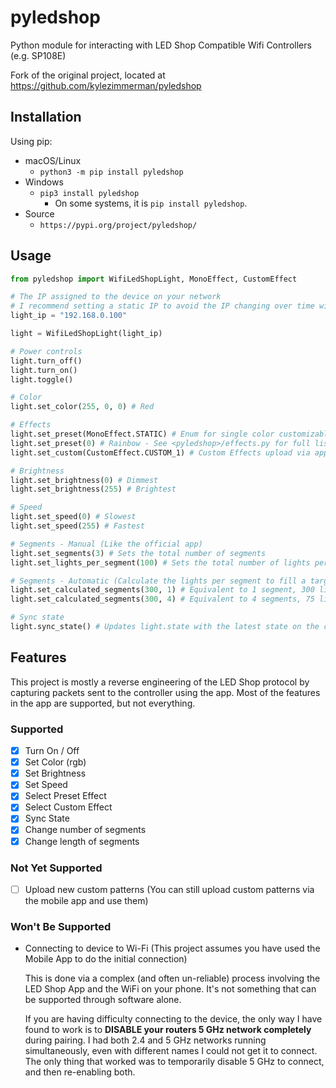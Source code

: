 # pyledshop
Python module for interacting with LED Shop Compatible Wifi Controllers (e.g. SP108E)

Fork of the original project, located at https://github.com/kylezimmerman/pyledshop

## Installation

Using pip:
- macOS/Linux
  - ```python3 -m pip install pyledshop```
- Windows
  - ```pip3 install pyledshop```
    - On some systems, it is ```pip install pyledshop```.
- Source
  - ```https://pypi.org/project/pyledshop/```
  
 ## Usage

```py
from pyledshop import WifiLedShopLight, MonoEffect, CustomEffect

# The IP assigned to the device on your network
# I recommend setting a static IP to avoid the IP changing over time with DHCP
light_ip = "192.168.0.100" 

light = WifiLedShopLight(light_ip)

# Power controls
light.turn_off()
light.turn_on()
light.toggle()

# Color
light.set_color(255, 0, 0) # Red

# Effects
light.set_preset(MonoEffect.STATIC) # Enum for single color customizable effects
light.set_preset(0) # Rainbow - See <pyledshop>/effects.py for full list of values
light.set_custom(CustomEffect.CUSTOM_1) # Custom Effects upload via app

# Brightness
light.set_brightness(0) # Dimmest
light.set_brightness(255) # Brightest

# Speed
light.set_speed(0) # Slowest
light.set_speed(255) # Fastest

# Segments - Manual (Like the official app)
light.set_segments(3) # Sets the total number of segments
light.set_lights_per_segment(100) # Sets the total number of lights per segment

# Segments - Automatic (Calculate the lights per segment to fill a target number of lights)
light.set_calculated_segments(300, 1) # Equivalent to 1 segment, 300 lights per segment = 300 lights
light.set_calculated_segments(300, 4) # Equivalent to 4 segments, 75 lights per segment = 300 lights

# Sync state
light.sync_state() # Updates light.state with the latest state on the controller
```

## Features

This project is mostly a reverse engineering of the LED Shop protocol by capturing packets sent to the controller using the app.
Most of the features in the app are supported, but not everything.

### Supported
- [x] Turn On / Off
- [x] Set Color (rgb)
- [x] Set Brightness
- [x] Set Speed
- [x] Select Preset Effect
- [x] Select Custom Effect
- [x] Sync State
- [x] Change number of segments
- [x] Change length of segments

### Not Yet Supported
- [ ] Upload new custom patterns (You can still upload custom patterns via the mobile app and use them)

### Won't Be Supported
- Connecting to device to Wi-Fi (This project assumes you have used the Mobile App to do the initial connection)

  This is done via a complex (and often un-reliable) process involving the LED Shop App and the WiFi on your phone. It's not something that can be supported through software alone.

  If you are having difficulty connecting to the device, the only way I have found to work is to **DISABLE your routers 5 GHz network completely** during pairing. I had both 2.4 and 5 GHz networks running simultaneously, even with different names I could not get it to connect. The only thing that worked was to temporarily disable 5 GHz to connect, and then re-enabling both.
